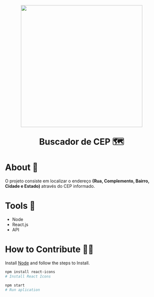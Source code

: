 <h1 align="center">
    <img src="./src/img/zip.svg" width=400;/>
    <p>Buscador de CEP 🗺</p>
    </h1>

# About 📕
O projeto consiste em localizar o endereço **(Rua, Complemento, Bairro, Cidade e Estado)** através do CEP informado.


# Tools 🔨

- Node
- React.js
- API

# How to Contribute 🤝🏻

Install [Node](https://nodejs.org/en) and follow the steps to Install.

```bash
npm install react-icons
# Install React Icons
```


```bash
npm start 
# Run aplication
```
#
